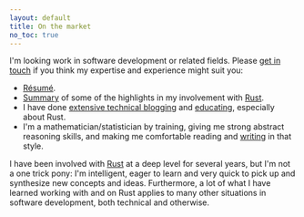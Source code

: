 ```yaml
---
layout: default
title: On the market
no_toc: true
---
```


I'm looking work in software development or related fields. Please
[get in touch](mailto:dbau.pp@gmail.com) if you think my expertise and
experience might suit you:

- [Résumé](resume.pdf).
- [Summary](rust-contributions.pdf) of some of the highlights in my
  involvement with [Rust](https://rust-lang.org).
- I have done [extensive technical blogging](/blog) and
  [educating](http://stackoverflow.com/users/1256624/huon), especially
  about Rust.
- I'm a mathematician/statistician by training, giving me strong
  abstract reasoning skills, and making me comfortable reading and
  [writing](/honours-thesis.pdf) in that style.

I have been involved with [Rust](https://rust-lang.org) at a deep
level for several years, but I'm not a one trick pony: I'm
intelligent, eager to learn and very quick to pick up and synthesize
new concepts and ideas. Furthermore, a lot of what I have learned
working with and on Rust applies to many other situations in software
development, both technical and otherwise.
